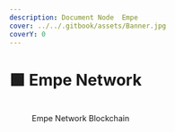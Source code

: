 ```yaml
---
description: Document Node  Empe
cover: ../../.gitbook/assets/Banner.jpg
coverY: 0
---
```


# 🟩  Empe Network

<figure><img src="https://explorer.tendermint.roomit.xyz/logos/empe.png" alt=""><figcaption><p> Empe Network Blockchain</p></figcaption></figure>

<figure><img src="https://health.roomit.xyz/api/badge/120/status?style=for-the-badge" alt=""><figcaption></figcaption></figure>

